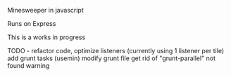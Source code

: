 Minesweeper in javascript

Runs on Express

This is a works in progress

TODO -
refactor code,
optimize listeners (currently using 1 listener per tile)
add grunt tasks (usemin)
modify grunt file
get rid of "grunt-parallel" not found warning
